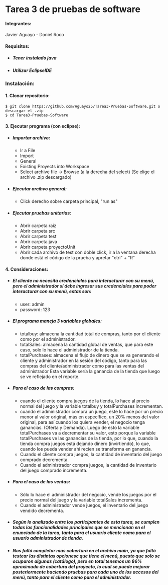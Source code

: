 # Tarea 3 de pruebas de software

#### Integrantes:  
Javier Aguayo - Daniel Roco

#### Requisitos:
* ##### Tener instalado java
* ##### Utilizar EclipseIDE

### Instalación:
#### 1. Clonar repositorio:
    $ git clone https://github.com/Aguayo25/Tarea3-Pruebas-Software.git o descargar el .zip
    $ cd Tarea3-Pruebas-Software

#### 3. Ejecutar programa (con eclipse):
* ##### Importar archivo:
    * Ir a File
    * Import
    * General
    * Existing Proyects into Workspace
    * Select archive file -> Browse (a la derecha del select) (Se elige el archivo .zip descargado)
* ##### Ejecutar arcihvo general:
    * Click derecho sobre carpeta principal, "run as"
* ##### Ejecutar pruebas unitarias:
    * Abrir carpeta raiz
    * Abrir carpeta src
    * Abrir carpeta test
    * Abrir carpeta java
    * Abrir carpeta proyectoUnit
    * Abrir cada archivo de test con doble click, ir a la ventana derecha donde está el código de la prueba y apretar "ctrl" + "R"

#### 4. Consideraciones:
* ##### El cliente no necesita credenciales para interacturar con su menú, pero el administrador sí debe ingresar sus credenciales para poder interacturar con su menú, estas son:
    * user: admin
    * password: 123
* ##### El programa maneja 3 variables globales: 
    * totalbuy: almacena la cantidad total de compras, tanto por el cliente como por el administrador.
    * totalSales: almacena la cantidad global de ventas, que para este caso, solo lo hace el administrador de la tienda.
    * totalPurchases: almacena el flujo de dinero que se va generando el cliente y administrador en la sesión del código, tanto para las compras del cliente/administrador como para las ventas del administrador Esta variable sería la ganancia de la tienda que luego se ve reflejado en el reporte.  
    
* ##### Para el caso de las compras:
    * cuando el cliente compra juegos de la tienda, lo hace al precio normal del juego y la variable totalbuy y totalPurchases incrementan.
    * cuando el administrador compra un juego, este lo hace por un precio menor al valor original, más en específico, un 20% menos del valor original, para así cuando los quiera vender, el negocio tenga ganancias. (Oferta y Demanda). Luego de esto la variable totalPurchases va a decrementar su valor, esto porque la variable totalPurchases ve las ganancias de la tienda, por lo que, cuando la tienda compra juegos está dejando dinero (invirtiendo), lo que, cuando los pueda vender ahi recien se transforma en ganancia.
    * Cuando el cliente compra juegos, la cantidad de inventario del juego comprado decrementa.
    * Cuando el administrador compra juegos, la cantidad de inventario del juego comprado incrementa.
* ##### Para el caso de las ventas:
    * Sólo lo hace el administrador del negocio, vende los juegos por el precio normal del juego y la variable totalSales incrementa.
    * Cuando el administrador vende juegos, el inventario del juego vendido decrementa.

* ##### Según lo analizado entre los participantes de esta tarea, se cumplen todas las funcionalidades principales que se mencionan en el enunciado de la tarea, tanto para el usuario cliente como para el usuario administrador de tienda.

* ##### Nos faltó completar mas cobertura en el archivo main, ya que faltó testear las distintas opcionesc que tiene el menú, puesto que solo se ocuparon algunas (catálogo), pero en total tenemos un 86% aproximado de cobertura del proyecto, lo cual se puede mejorar posteriormente haciendo pruebas para cada uno de los accesos del menú, tanto para el cliente como para el administrador.
